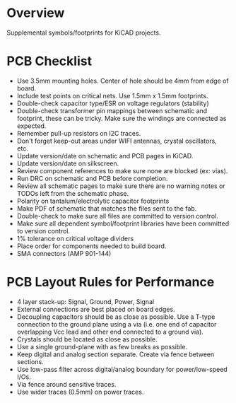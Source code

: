 Overview
========

Supplemental symbols/footprints for KiCAD projects.

PCB Checklist
=============

* Use 3.5mm mounting holes. Center of hole should be 4mm from edge of board.
* Include test points on critical nets. Use 1.5mm x 1.5mm footprints.
* Double-check capacitor type/ESR on voltage regulators (stability)
* Double-check transformer pin mappings between schematic and footprint, these 
can be tricky.  Make sure the windings are connected as expected.
* Remember pull-up resistors on I2C traces.
* Don't forget keep-out areas under WIFI antennas, crystal oscillators, etc.
* Update version/date on schematic and PCB pages in KiCAD.
* Update version/date on silkscreen.
* Review component references to make sure none are blocked (ex: vias).
* Run DRC on schematic and PCB before completion.
* Review all schematic pages to make sure there are no warning notes or TODOs left
from the schematic phase.
* Polarity on tantalum/electrolytic capacitor footprints
* Make PDF of schematic that matches the files sent to the fab.
* Double-check to make sure all files are committed to version control.
* Make sure all dependent symbol/footprint libraries have been committed to version control.
* 1% tolerance on critical voltage dividers
* Place order for components needed to build board.
* SMA connectors (AMP 901-144)

PCB Layout Rules for Performance
================================

* 4 layer stack-up: Signal, Ground, Power, Signal
* External connections are best placed on board edges.
* Decoupling capacitors should be as close as possible. Use a T-type connection 
to the ground plane using a via (i.e. one end of capacitor overlapping Vcc lead
and other end connected to a ground via).
* Crystals should be located as close as possible.
* Use a single ground-plane with as few breaks as possible.
* Keep digital and analog section separate.  Create via fence between sections.
* Use low-pass filter across digital/analog boundary for power/low-speed I/Os.
* Via fence around sensitive traces.
* Use wider traces (0.5mm) on power traces.
